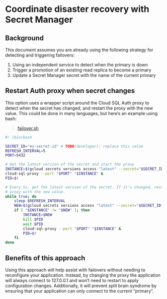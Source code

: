 # Coordinate disaster recovery with Secret Manager

## Background

This document assumes you are already using the following strategy for
detecting and triggering failovers:
1. Using an independent service to detect when the primary is down
2. Trigger a promotion of an existing read replica to become a primary
3. Update a Secret Manager secret with the name of the current primary

## Restart Auth proxy when secret changes

This option uses a wrapper script around the Cloud SQL Auth proxy to detect
when the secret has changed, and restart the proxy with the new value. This
could be done in many languages, but here’s an example using bash:

> [failover.sh](examples/disaster-recovery/failover.sh)
```sh
#! /bin/bash

SECRET_ID="my-secret-id" # TODO(developer): replace this value
REFRESH_INTERVAL=5
PORT=5432

# Get the latest version of the secret and start the proxy
INSTANCE=$(gcloud secrets versions access "latest" --secret="$SECRET_ID")
cloud-sql-proxy --port "$PORT" "$INSTANCE" &
PID=$!

# Every 5s, get the latest version of the secret. If it's changed, restart the
# proxy with the new value.
while true; do
    sleep $REFRESH_INTERVAL
    NEW=$(gcloud secrets versions access "latest" --secret="$SECRET_ID")
    if [ "$INSTANCE" != "$NEW" ]; then
        INSTANCE=$NEW
        kill $PID
        wait $PID
        cloud-sql-proxy --port "$PORT" "$INSTANCE" &
        PID=$!
    fi
done
```

## Benefits of this approach

Using this approach will help assist with failovers without needing to
reconfigure your application. Instead, by changing the proxy the application
will always connect to 127.0.0.1 and won’t need to restart to apply
configuration changes. Additionally, it will prevent split brain syndrome by
ensuring that your application can only connect to the current “primary”.
